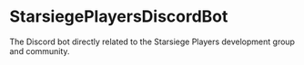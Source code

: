# StarsiegePlayersDiscordBot
The Discord bot directly related to the Starsiege Players development group and community.
